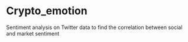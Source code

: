 # Crypto_emotion
Sentiment analysis on Twitter data to find the correlation between social and market sentiment

